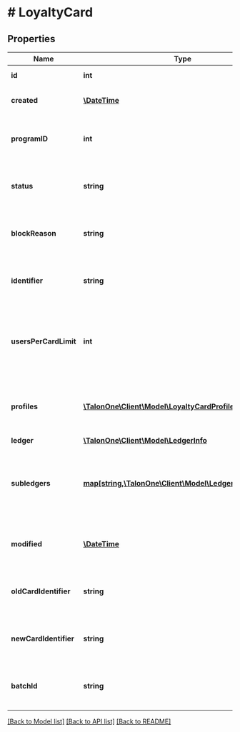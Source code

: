 # # LoyaltyCard

## Properties

Name | Type | Description | Notes
------------ | ------------- | ------------- | -------------
**id** | **int** | Internal ID of this entity. | 
**created** | [**\DateTime**](\DateTime.md) | The time this entity was created. | 
**programID** | **int** | The ID of the loyalty program that owns this entity. | 
**status** | **string** | Status of the loyalty card. Can be &#x60;active&#x60; or &#x60;inactive&#x60;. | 
**blockReason** | **string** | Reason for transferring and blocking the loyalty card. | [optional] 
**identifier** | **string** | The alphanumeric identifier of the loyalty card. | 
**usersPerCardLimit** | **int** | The max amount of customer profiles that can be linked to the card. 0 means unlimited. | 
**profiles** | [**\TalonOne\Client\Model\LoyaltyCardProfileRegistration[]**](LoyaltyCardProfileRegistration.md) | Integration IDs of the customers profiles linked to the card. | [optional] 
**ledger** | [**\TalonOne\Client\Model\LedgerInfo**](LedgerInfo.md) |  | [optional] 
**subledgers** | [**map[string,\TalonOne\Client\Model\LedgerInfo]**](LedgerInfo.md) | Displays point balances of the card in the subledgers of the loyalty program. | [optional] 
**modified** | [**\DateTime**](\DateTime.md) | Timestamp of the most recent update of the loyalty card. | [optional] 
**oldCardIdentifier** | **string** | The alphanumeric identifier of the loyalty card. | [optional] 
**newCardIdentifier** | **string** | The alphanumeric identifier of the loyalty card. | [optional] 
**batchId** | **string** | The ID of the batch in which the loyalty card was created. | [optional] 

[[Back to Model list]](../../README.md#documentation-for-models) [[Back to API list]](../../README.md#documentation-for-api-endpoints) [[Back to README]](../../README.md)


